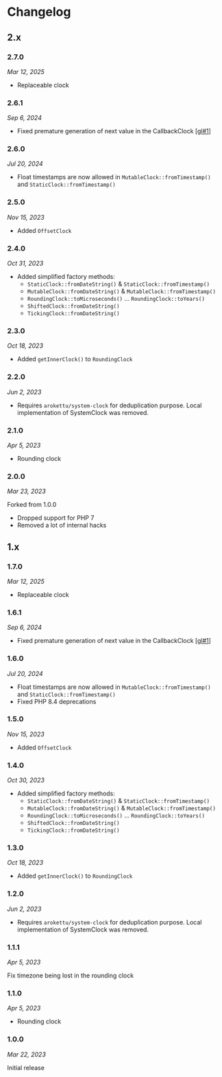 # Changelog

## 2.x

### 2.7.0

*Mar 12, 2025*

* Replaceable clock

### 2.6.1

*Sep 6, 2024*

* Fixed premature generation of next value in the CallbackClock [[gl#1]]

### 2.6.0

*Jul 20, 2024*

* Float timestamps are now allowed in `MutableClock::fromTimestamp()` and `StaticClock::fromTimestamp()`

### 2.5.0

*Nov 15, 2023*

* Added `OffsetClock`

### 2.4.0

*Oct 31, 2023*

* Added simplified factory methods:
  * `StaticClock::fromDateString()` & `StaticClock::fromTimestamp()`
  * `MutableClock::fromDateString()` & `MutableClock::fromTimestamp()`
  * `RoundingClock::toMicroseconds()` ... `RoundingClock::toYears()`
  * `ShiftedClock::fromDateString()`
  * `TickingClock::fromDateString()`

### 2.3.0

*Oct 18, 2023*

* Added `getInnerClock()` to `RoundingClock`

### 2.2.0

*Jun 2, 2023*

* Requires `arokettu/system-clock` for deduplication purpose.
  Local implementation of SystemClock was removed.

### 2.1.0

*Apr 5, 2023*

* Rounding clock

### 2.0.0

*Mar 23, 2023*

Forked from 1.0.0

* Dropped support for PHP 7
* Removed a lot of internal hacks

## 1.x

### 1.7.0

*Mar 12, 2025*

* Replaceable clock

### 1.6.1

*Sep 6, 2024*

* Fixed premature generation of next value in the CallbackClock [[gl#1]]

### 1.6.0

*Jul 20, 2024*

* Float timestamps are now allowed in `MutableClock::fromTimestamp()` and `StaticClock::fromTimestamp()`
* Fixed PHP 8.4 deprecations

### 1.5.0

*Nov 15, 2023*

* Added `OffsetClock`

### 1.4.0

*Oct 30, 2023*

* Added simplified factory methods:
  * `StaticClock::fromDateString()` & `StaticClock::fromTimestamp()`
  * `MutableClock::fromDateString()` & `MutableClock::fromTimestamp()`
  * `RoundingClock::toMicroseconds()` ... `RoundingClock::toYears()`
  * `ShiftedClock::fromDateString()`
  * `TickingClock::fromDateString()`

### 1.3.0

*Oct 18, 2023*

* Added `getInnerClock()` to `RoundingClock`

### 1.2.0

*Jun 2, 2023*

* Requires `arokettu/system-clock` for deduplication purpose.
  Local implementation of SystemClock was removed.

### 1.1.1

*Apr 5, 2023*

Fix timezone being lost in the rounding clock

### 1.1.0

*Apr 5, 2023*

* Rounding clock

### 1.0.0

*Mar 22, 2023*

Initial release

[gl#1]: https://gitlab.com/sandfox/php-clock/-/issues/1
